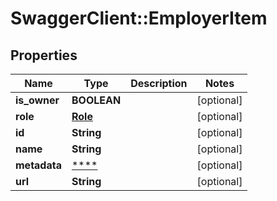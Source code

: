 # SwaggerClient::EmployerItem

## Properties
Name | Type | Description | Notes
------------ | ------------- | ------------- | -------------
**is_owner** | **BOOLEAN** |  | [optional] 
**role** | [**Role**](Role.md) |  | [optional] 
**id** | **String** |  | [optional] 
**name** | **String** |  | [optional] 
**metadata** | [****](.md) |  | [optional] 
**url** | **String** |  | [optional] 

